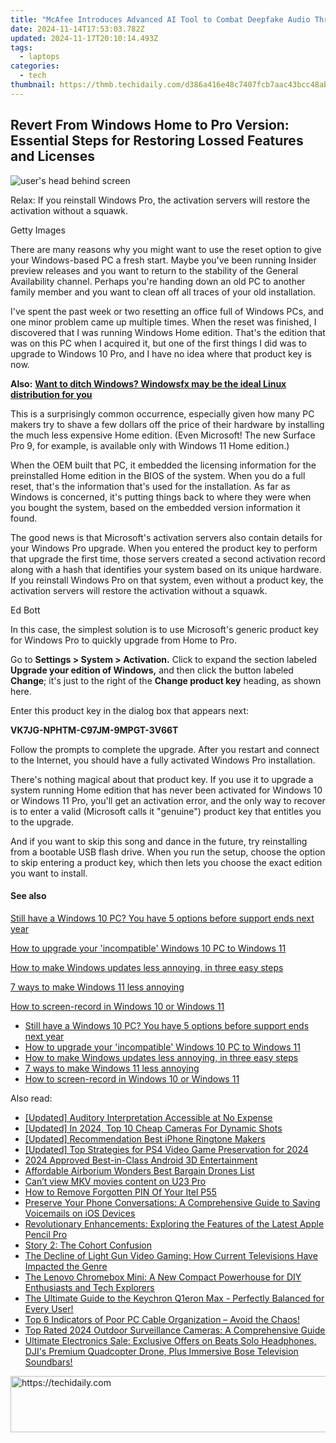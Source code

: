 ```yaml
---
title: "McAfee Introduces Advanced AI Tool to Combat Deepfake Audio Threats: Assessing Its Effectiveness"
date: 2024-11-14T17:53:03.782Z
updated: 2024-11-17T20:10:14.493Z
tags:
  - laptops
categories:
  - tech
thumbnail: https://thmb.techidaily.com/d386a416e48c7407fcb7aac43bcc48ab905a8aa1d753be69ed2a2544fd8a3a51.jpg
---
```


## Revert From Windows Home to Pro Version: Essential Steps for Restoring Lossed Features and Licenses

![user's head behind screen](https://www.zdnet.com/a/img/resize/41322cf6262e736aeb8e9cb4baf012584a57367a/2022/06/16/ef01233a-1673-4bcd-8b3d-f2ccfaf48cf0/gettyimages-107741308-users-head-behind-screen.jpg?auto=webp&width=1280)

 Relax: If you reinstall Windows Pro, the activation servers will restore the activation without a squawk. 

Getty Images

There are many reasons why you might want to use the reset option to give your Windows-based PC a fresh start. Maybe you've been running Insider preview releases and you want to return to the stability of the General Availability channel. Perhaps you're handing down an old PC to another family member and you want to clean off all traces of your old installation.

I've spent the past week or two resetting an office full of Windows PCs, and one minor problem came up multiple times. When the reset was finished, I discovered that I was running Windows Home edition. That's the edition that was on this PC when I acquired it, but one of the first things I did was to upgrade to Windows 10 Pro, and I have no idea where that product key is now.

**Also:** [**Want to ditch Windows? Windowsfx may be the ideal Linux distribution for you**](https://www.zdnet.com/article/want-to-ditch-windows-windowsfx-may-be-the-ideal-linux-distribution-for-you/)

This is a surprisingly common occurrence, especially given how many PC makers try to shave a few dollars off the price of their hardware by installing the much less expensive Home edition. (Even Microsoft! The new Surface Pro 9, for example, is available only with Windows 11 Home edition.)

When the OEM built that PC, it embedded the licensing information for the preinstalled Home edition in the BIOS of the system. When you do a full reset, that's the information that's used for the installation. As far as Windows is concerned, it's putting things back to where they were when you bought the system, based on the embedded version information it found. 

The good news is that Microsoft's activation servers also contain details for your Windows Pro upgrade. When you entered the product key to perform that upgrade the first time, those servers created a second activation record along with a hash that identifies your system based on its unique hardware. If you reinstall Windows Pro on that system, even without a product key, the activation servers will restore the activation without a squawk. 

Ed Bott

In this case, the simplest solution is to use Microsoft's generic product key for Windows Pro to quickly upgrade from Home to Pro. 

Go to **Settings > System > Activation.** Click to expand the section labeled **Upgrade your edition of Windows,** and then click the button labeled **Change**; it's just to the right of the **Change product key** heading, as shown here. 

Enter this product key in the dialog box that appears next:

**VK7JG-NPHTM-C97JM-9MPGT-3V66T**

Follow the prompts to complete the upgrade. After you restart and connect to the Internet, you should have a fully activated Windows Pro installation.

There's nothing magical about that product key. If you use it to upgrade a system running Home edition that has never been activated for Windows 10 or Windows 11 Pro, you'll get an activation error, and the only way to recover is to enter a valid (Microsoft calls it "genuine") product key that entitles you to the upgrade.

And if you want to skip this song and dance in the future, try reinstalling from a bootable USB flash drive. When you run the setup, choose the option to skip entering a product key, which then lets you choose the exact edition you want to install.

#### See also

[Still have a Windows 10 PC? You have 5 options before support ends next year](https://www.zdnet.com/article/have-a-windows-10-pc-that-cant-be-upgraded-you-have-5-options-before-support-ends-next-year/ "Still have a Windows 10 PC? You have 5 options before support ends next year")

[How to upgrade your 'incompatible' Windows 10 PC to Windows 11](https://www.zdnet.com/article/how-to-upgrade-your-incompatible-windows-10-pc-to-windows-11-two-ways/ "How to upgrade your 'incompatible' Windows 10 PC to Windows 11")

[How to make Windows updates less annoying, in three easy steps](https://www.zdnet.com/article/how-to-make-windows-update-less-annoying-in-three-easy-steps/ "How to make Windows updates less annoying, in three easy steps")

[7 ways to make Windows 11 less annoying](https://www.zdnet.com/article/seven-ways-to-make-windows-11-less-annoying/ "7 ways to make Windows 11 less annoying")

[How to screen-record in Windows 10 or Windows 11](https://www.zdnet.com/article/how-to-screen-record-in-windows-10-or-11/ "How to screen-record in Windows 10 or Windows 11")

* [Still have a Windows 10 PC? You have 5 options before support ends next year](https://www.zdnet.com/article/have-a-windows-10-pc-that-cant-be-upgraded-you-have-5-options-before-support-ends-next-year/ "Still have a Windows 10 PC? You have 5 options before support ends next year")
* [How to upgrade your 'incompatible' Windows 10 PC to Windows 11](https://www.zdnet.com/article/how-to-upgrade-your-incompatible-windows-10-pc-to-windows-11-two-ways/ "How to upgrade your 'incompatible' Windows 10 PC to Windows 11")
* [How to make Windows updates less annoying, in three easy steps](https://www.zdnet.com/article/how-to-make-windows-update-less-annoying-in-three-easy-steps/ "How to make Windows updates less annoying, in three easy steps")
* [7 ways to make Windows 11 less annoying](https://www.zdnet.com/article/seven-ways-to-make-windows-11-less-annoying/ "7 ways to make Windows 11 less annoying")
* [How to screen-record in Windows 10 or Windows 11](https://www.zdnet.com/article/how-to-screen-record-in-windows-10-or-11/ "How to screen-record in Windows 10 or Windows 11")

<ins class="adsbygoogle"
     style="display:block"
     data-ad-format="autorelaxed"
     data-ad-client="ca-pub-7571918770474297"
     data-ad-slot="1223367746"></ins>

<ins class="adsbygoogle"
     style="display:block"
     data-ad-client="ca-pub-7571918770474297"
     data-ad-slot="8358498916"
     data-ad-format="auto"
     data-full-width-responsive="true"></ins>

<span class="atpl-alsoreadstyle">Also read:</span>
<div><ul>
<li><a href="https://extra-hints.techidaily.com/updated-auditory-interpretation-accessible-at-no-expense/"><u>[Updated] Auditory Interpretation Accessible at No Expense</u></a></li>
<li><a href="https://article-tips.techidaily.com/updated-in-2024-top-10-cheap-cameras-for-dynamic-shots/"><u>[Updated] In 2024, Top 10 Cheap Cameras For Dynamic Shots</u></a></li>
<li><a href="https://article-files.techidaily.com/updated-recommendation-best-iphone-ringtone-makers/"><u>[Updated] Recommendation Best iPhone Ringtone Makers</u></a></li>
<li><a href="https://on-screen-recording.techidaily.com/updated-top-strategies-for-ps4-video-game-preservation-for-2024/"><u>[Updated] Top Strategies for PS4 Video Game Preservation for 2024</u></a></li>
<li><a href="https://extra-resources.techidaily.com/2024-approved-best-in-class-android-3d-entertainment/"><u>2024 Approved Best-in-Class Android 3D Entertainment</u></a></li>
<li><a href="https://extra-information.techidaily.com/affordable-airborium-wonders-best-bargain-drones-list/"><u>Affordable Airborium Wonders Best Bargain Drones List</u></a></li>
<li><a href="https://phone-solutions.techidaily.com/can-t-view-mkv-movies-content-on-u23-pro-by-aiseesoft-video-converter-play-mkv-on-android/"><u>Can’t view MKV movies content on U23 Pro</u></a></li>
<li><a href="https://unlock-android.techidaily.com/how-to-remove-forgotten-pin-of-your-itel-p55-by-drfone-android/"><u>How to Remove Forgotten PIN Of Your Itel P55</u></a></li>
<li><a href="https://fox-ssl.techidaily.com/preserve-your-phone-conversations-a-comprehensive-guide-to-saving-voicemails-on-ios-devices/"><u>Preserve Your Phone Conversations: A Comprehensive Guide to Saving Voicemails on iOS Devices</u></a></li>
<li><a href="https://hardware-reviews.techidaily.com/revolutionary-enhancements-exploring-the-features-of-the-latest-apple-pencil-pro/"><u>Revolutionary Enhancements: Exploring the Features of the Latest Apple Pencil Pro</u></a></li>
<li><a href="https://hardware-reviews.techidaily.com/story-2-the-cohort-confusion/"><u>Story 2: The Cohort Confusion</u></a></li>
<li><a href="https://hardware-reviews.techidaily.com/the-decline-of-light-gun-video-gaming-how-current-televisions-have-impacted-the-genre/"><u>The Decline of Light Gun Video Gaming: How Current Televisions Have Impacted the Genre</u></a></li>
<li><a href="https://hardware-reviews.techidaily.com/the-lenovo-chromebox-mini-a-new-compact-powerhouse-for-diy-enthusiasts-and-tech-explorers/"><u>The Lenovo Chromebox Mini: A New Compact Powerhouse for DIY Enthusiasts and Tech Explorers</u></a></li>
<li><a href="https://hardware-reviews.techidaily.com/the-ultimate-guide-to-the-keychron-q1eron-max-perfectly-balanced-for-every-user/"><u>The Ultimate Guide to the Keychron Q1eron Max - Perfectly Balanced for Every User!</u></a></li>
<li><a href="https://hardware-reviews.techidaily.com/top-6-indicators-of-poor-pc-cable-organization-avoid-the-chaos/"><u>Top 6 Indicators of Poor PC Cable Organization – Avoid the Chaos!</u></a></li>
<li><a href="https://hardware-reviews.techidaily.com/top-rated-2024-outdoor-surveillance-cameras-a-comprehensive-guide/"><u>Top Rated 2024 Outdoor Surveillance Cameras: A Comprehensive Guide</u></a></li>
<li><a href="https://hardware-reviews.techidaily.com/ultimate-electronics-sale-exclusive-offers-on-beats-solo-headphones-djis-premium-quadcopter-drone-plus-immersive-bose-television-soundbars/"><u>Ultimate Electronics Sale: Exclusive Offers on Beats Solo Headphones, DJI's Premium Quadcopter Drone, Plus Immersive Bose Television Soundbars!</u></a></li>
</ul></div>

<!-- affiliate ads begin -->
<a href="https://ephamedtechinc.pxf.io/c/5597632/2137221/26400" target="_top" id="2137221">
  <img src="//a.impactradius-go.com/display-ad/26400-2137221" border="0" alt="https://techidaily.com" width="728" height="90"/>
</a>
<img height="0" width="0" src="https://ephamedtechinc.pxf.io/i/5597632/2137221/26400" style="position:absolute;visibility:hidden;" border="0" />
<!-- affiliate ads end -->

